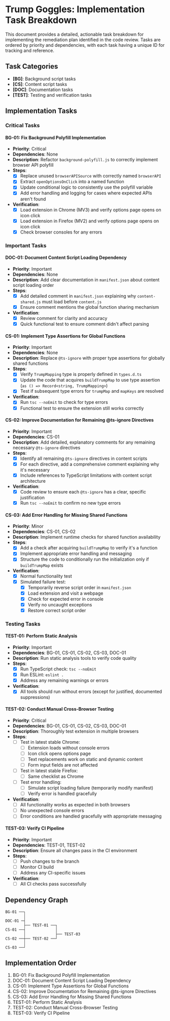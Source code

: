 # Trump Goggles: Implementation Task Breakdown

This document provides a detailed, actionable task breakdown for implementing the remediation plan identified in the code review. Tasks are ordered by priority and dependencies, with each task having a unique ID for tracking and reference.

## Task Categories

- **[BG]**: Background script tasks
- **[CS]**: Content script tasks
- **[DOC]**: Documentation tasks
- **[TEST]**: Testing and verification tasks

## Implementation Tasks

### Critical Tasks

#### BG-01: Fix Background Polyfill Implementation
- **Priority**: Critical
- **Dependencies**: None
- **Description**: Refactor `background-polyfill.js` to correctly implement browser API polyfill
- **Steps**:
  - [x] Replace unused `browserAPISource` with correctly named `browserAPI`
  - [x] Extract `openOptionsOnClick` into a named function
  - [x] Update conditional logic to consistently use the polyfill variable
  - [x] Add error handling and logging for cases where expected APIs aren't found
- **Verification**:
  - [x] Load extension in Chrome (MV3) and verify options page opens on icon click
  - [x] Load extension in Firefox (MV2) and verify options page opens on icon click
  - [x] Check browser consoles for any errors

### Important Tasks

#### DOC-01: Document Content Script Loading Dependency
- **Priority**: Important
- **Dependencies**: None
- **Description**: Add clear documentation in `manifest.json` about content script loading order
- **Steps**:
  - [x] Add detailed comment in `manifest.json` explaining why `content-shared.js` must load before `content.js`
  - [x] Ensure comment mentions the global function sharing mechanism
- **Verification**:
  - [x] Review comment for clarity and accuracy
  - [x] Quick functional test to ensure comment didn't affect parsing

#### CS-01: Implement Type Assertions for Global Functions
- **Priority**: Important
- **Dependencies**: None
- **Description**: Replace `@ts-ignore` with proper type assertions for globally shared functions
- **Steps**:
  - [x] Verify `TrumpMapping` type is properly defined in `types.d.ts`
  - [x] Update the code that acquires `buildTrumpMap` to use type assertion (`as () => Record<string, TrumpMapping>`)
  - [x] Test if subsequent type errors for `trumpMap` and `mapKeys` are resolved
- **Verification**:
  - [x] Run `tsc --noEmit` to check for type errors
  - [x] Functional test to ensure the extension still works correctly

#### CS-02: Improve Documentation for Remaining @ts-ignore Directives
- **Priority**: Important 
- **Dependencies**: CS-01
- **Description**: Add detailed, explanatory comments for any remaining necessary `@ts-ignore` directives
- **Steps**:
  - [x] Identify all remaining `@ts-ignore` directives in content scripts
  - [x] For each directive, add a comprehensive comment explaining why it's necessary
  - [x] Include references to TypeScript limitations with content script architecture
- **Verification**:
  - [x] Code review to ensure each `@ts-ignore` has a clear, specific justification
  - [x] Run `tsc --noEmit` to confirm no new type errors

#### CS-03: Add Error Handling for Missing Shared Functions
- **Priority**: Minor
- **Dependencies**: CS-01, CS-02
- **Description**: Implement runtime checks for shared function availability
- **Steps**:
  - [x] Add a check after acquiring `buildTrumpMap` to verify it's a function
  - [x] Implement appropriate error handling and messaging
  - [x] Structure the code to conditionally run the initialization only if `buildTrumpMap` exists
- **Verification**:
  - [x] Normal functionality test
  - [x] Simulated failure test:
    - [x] Temporarily reverse script order in `manifest.json`
    - [x] Load extension and visit a webpage
    - [x] Check for expected error in console
    - [x] Verify no uncaught exceptions
    - [x] Restore correct script order

### Testing Tasks

#### TEST-01: Perform Static Analysis
- **Priority**: Important
- **Dependencies**: BG-01, CS-01, CS-02, CS-03, DOC-01
- **Description**: Run static analysis tools to verify code quality
- **Steps**:
  - [x] Run TypeScript check: `tsc --noEmit`
  - [x] Run ESLint: `eslint .`
  - [x] Address any remaining warnings or errors
- **Verification**:
  - [x] All tools should run without errors (except for justified, documented suppressions)

#### TEST-02: Conduct Manual Cross-Browser Testing
- **Priority**: Critical
- **Dependencies**: BG-01, CS-01, CS-02, CS-03, DOC-01
- **Description**: Thoroughly test extension in multiple browsers
- **Steps**:
  - [ ] Test in latest stable Chrome:
    - [ ] Extension loads without console errors
    - [ ] Icon click opens options page
    - [ ] Text replacements work on static and dynamic content
    - [ ] Form input fields are not affected
  - [ ] Test in latest stable Firefox:
    - [ ] Same checklist as Chrome
  - [ ] Test error handling:
    - [ ] Simulate script loading failure (temporarily modify manifest)
    - [ ] Verify error is handled gracefully
- **Verification**:
  - [ ] All functionality works as expected in both browsers
  - [ ] No unexpected console errors
  - [ ] Error conditions are handled gracefully with appropriate messaging

#### TEST-03: Verify CI Pipeline
- **Priority**: Important
- **Dependencies**: TEST-01, TEST-02
- **Description**: Ensure all changes pass in the CI environment
- **Steps**:
  - [ ] Push changes to the branch
  - [ ] Monitor CI build
  - [ ] Address any CI-specific issues
- **Verification**:
  - [ ] All CI checks pass successfully

## Dependency Graph

```
BG-01 ──┐
        │
DOC-01 ─┤
        ├── TEST-01 ──┐
CS-01 ──┤             │
        │             ├── TEST-03
CS-02 ──┼── TEST-02 ──┘
        │
CS-03 ──┘
```

## Implementation Order

1. BG-01: Fix Background Polyfill Implementation
2. DOC-01: Document Content Script Loading Dependency
3. CS-01: Implement Type Assertions for Global Functions
4. CS-02: Improve Documentation for Remaining @ts-ignore Directives
5. CS-03: Add Error Handling for Missing Shared Functions
6. TEST-01: Perform Static Analysis
7. TEST-02: Conduct Manual Cross-Browser Testing
8. TEST-03: Verify CI Pipeline